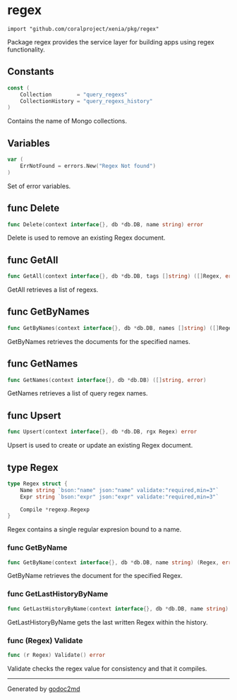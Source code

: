 
# regex
    import "github.com/coralproject/xenia/pkg/regex"

Package regex provides the service layer for building apps using
regex functionality.




## Constants
``` go
const (
    Collection        = "query_regexs"
    CollectionHistory = "query_regexs_history"
)
```
Contains the name of Mongo collections.


## Variables
``` go
var (
    ErrNotFound = errors.New("Regex Not found")
)
```
Set of error variables.


## func Delete
``` go
func Delete(context interface{}, db *db.DB, name string) error
```
Delete is used to remove an existing Regex document.


## func GetAll
``` go
func GetAll(context interface{}, db *db.DB, tags []string) ([]Regex, error)
```
GetAll retrieves a list of regexs.


## func GetByNames
``` go
func GetByNames(context interface{}, db *db.DB, names []string) ([]Regex, error)
```
GetByNames retrieves the documents for the specified names.


## func GetNames
``` go
func GetNames(context interface{}, db *db.DB) ([]string, error)
```
GetNames retrieves a list of query regex names.


## func Upsert
``` go
func Upsert(context interface{}, db *db.DB, rgx Regex) error
```
Upsert is used to create or update an existing Regex document.



## type Regex
``` go
type Regex struct {
    Name string `bson:"name" json:"name" validate:"required,min=3"`
    Expr string `bson:"expr" json:"expr" validate:"required,min=3"`

    Compile *regexp.Regexp
}
```
Regex contains a single regular expresion bound to a name.









### func GetByName
``` go
func GetByName(context interface{}, db *db.DB, name string) (Regex, error)
```
GetByName retrieves the document for the specified Regex.


### func GetLastHistoryByName
``` go
func GetLastHistoryByName(context interface{}, db *db.DB, name string) (Regex, error)
```
GetLastHistoryByName gets the last written Regex within the history.




### func (Regex) Validate
``` go
func (r Regex) Validate() error
```
Validate checks the regex value for consistency and that it compiles.









- - -
Generated by [godoc2md](http://godoc.org/github.com/davecheney/godoc2md)